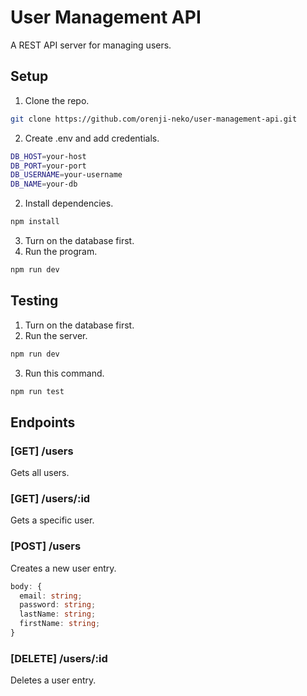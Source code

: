 # User Management API
A REST API server for managing users.

## Setup
1. Clone the repo.
```bash
git clone https://github.com/orenji-neko/user-management-api.git
```
2. Create .env and add credentials.
```bash
DB_HOST=your-host
DB_PORT=your-port
DB_USERNAME=your-username
DB_NAME=your-db
```
2. Install dependencies.
```bash
npm install
```
3. Turn on the database first.
4. Run the program.
```bash
npm run dev
```

## Testing
1. Turn on the database first.
2. Run the server.
```bash
npm run dev
```
3. Run this command.
```bash
npm run test
```

## Endpoints
### [GET] /users
Gets all users.
### [GET] /users/:id
Gets a specific user.
### [POST] /users
Creates a new user entry.
```typescript
body: {
  email: string;
  password: string;
  lastName: string;
  firstName: string;
}
```
### [DELETE] /users/:id
Deletes a user entry.